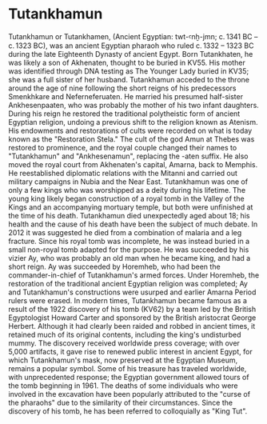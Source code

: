 # Tutankhamun

Tutankhamun or Tutankhamen, (Ancient Egyptian: twt-ꜥnḫ-jmn; c. 1341 BC – c. 1323 BC), was an ancient Egyptian pharaoh who ruled c. 1332 – 1323 BC during the late Eighteenth Dynasty of ancient Egypt. Born Tutankhaten, he was likely a son of Akhenaten, thought to be buried in KV55. His mother was identified through DNA testing as The Younger Lady buried in KV35; she was a full sister of her husband.
Tutankhamun acceded to the throne around the age of nine following the short reigns of his predecessors Smenkhkare and Neferneferuaten. He married his presumed half-sister Ankhesenpaaten, who was probably the mother of his two infant daughters. During his reign he restored the traditional polytheistic form of ancient Egyptian religion, undoing a previous shift to the religion known as Atenism. His endowments and restorations of cults were recorded on what is today known as the "Restoration Stela." The cult of the god Amun at Thebes was restored to prominence, and the royal couple changed their names to "Tutankhamun" and "Ankhesenamun", replacing the -aten suffix. He also moved the royal court from Akhenaten's capital, Amarna, back to Memphis. He reestablished diplomatic relations with the Mitanni and carried out military campaigns in Nubia and the Near East. Tutankhamun was one of only a few kings who was worshipped as a deity during his lifetime. The young king likely began construction of a royal tomb in the Valley of the Kings and an accompanying mortuary temple, but both were unfinished at the time of his death.
Tutankhamun died unexpectedly aged about 18; his health and the cause of his death have been the subject of much debate. In 2012 it was suggested he died from a combination of malaria and a leg fracture. Since his royal tomb was incomplete, he was instead buried in a small non-royal tomb adapted for the purpose. He was succeeded by his vizier  Ay, who was probably an old man when he became king, and had a short reign. Ay was succeeded by Horemheb, who had been the commander-in-chief of Tutankhamun's armed forces. Under Horemheb, the restoration of the traditional ancient Egyptian religion was completed; Ay and Tutankhamun's constructions were usurped and earlier Amarna Period rulers were erased.
In modern times, Tutankhamun became famous as a result of the 1922 discovery of his tomb (KV62) by a team led by the British Egyptologist Howard Carter and sponsored by the British aristocrat George Herbert. Although it had clearly been raided and robbed in ancient times, it retained much of its original contents, including the king's undisturbed mummy. The discovery received worldwide press coverage; with over 5,000 artifacts, it gave rise to renewed public interest in ancient Egypt, for which Tutankhamun's mask, now preserved at the Egyptian Museum, remains a popular symbol. Some of his treasure has traveled worldwide, with unprecedented response; the Egyptian government allowed tours of the tomb beginning in 1961. The deaths of some individuals who were involved in the excavation have been popularly attributed to the "curse of the pharaohs" due to the similarity of their circumstances. Since the discovery of his tomb, he has been referred to colloquially as "King Tut".
